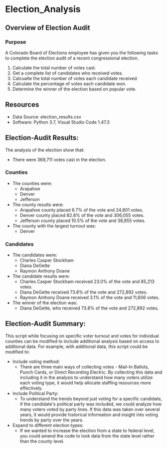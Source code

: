 # Election_Analysis

## Overview of Election Audit
### Purpose
A Colorado Board of Elections employee has given you the following tasks to complete the election audit of a recent congressional election.

1. Calculate the total number of votes cast.
2. Get a complete list of candidates who received votes.
3. Calcualte the total number of votes each candidate received.
4. Calculate the percentage of votes each candidate won.
5. Determine the winner of the election based on popular vote.

## Resources
- Data Source: election_results.csv
- Software: Python 3.7, Visual Studio Code 1.47.3

## Election-Audit Results:
The analysis of the election show that:
- There were 369,711 votes cast in the election.
### Counties
- The counties were:
  - Arapahoe
  - Denver
  - Jefferson
- The county results were:
  - Arapahoe county placed 6.7% of the vote and 24,801 votes.
  - Denver county placed 82.8% of the vote and 306,055 votes.
  - Jefferson county placed 10.5% of the vote and 38,855 votes.
- The county with the largest turnout was:
  - Denver
### Candidates
- The candidates were:
  - Charles Casper Stockham
  - Diana DeGette
  - Raymon Anthony Doane
- The candidate results were:
  - Charles Casper Stockham received 23.0% of the vote and 85,213 votes.
  - Diana DeGette received 73.8% of the vote and 272,892 votes.
  - Raymon Anthony Doane received 3.1% of the vote and 11,606 votes.
- The winner of the election was:
  - Diana DeGette, who received 73.8% of the vote and 272,892 votes.
  
 ## Election-Audit Summary:
This script while focusing on specific voter turnout and votes for individual counties can be modified to include additional analysis based on access to additional data.  For example, with additional data, this script could be modified to:
- Include voting method: 
    - There are three main ways of collecting votes - Mail-In Ballots, Punch Cards, or Direct Recording Electric.  By collecting this data and including it in the analysis to understand how many voters utilize each voting type, it would  help allocate staffing resources more effectively.
- Include Political Party:
   - To understand the trends beyond just voting for a specific candidate, if the candidate's political party was included, we could analyze how many voters voted by party lines.  If this data was taken over several years, it would provide historical information and insight into voting trends by party over the years.
- Expand to different election types:
  - If we wanted to increase the election from a state to federal level, you could amend the code to look data from the state level rather than the county level.
  
